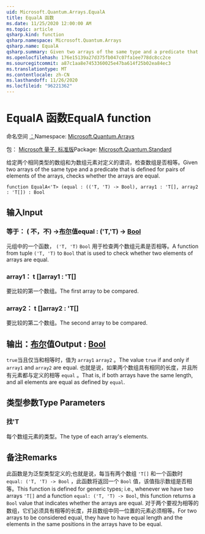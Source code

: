 ```yaml
---
uid: Microsoft.Quantum.Arrays.EqualA
title: EqualA 函数
ms.date: 11/25/2020 12:00:00 AM
ms.topic: article
qsharp.kind: function
qsharp.namespace: Microsoft.Quantum.Arrays
qsharp.name: EqualA
qsharp.summary: Given two arrays of the same type and a predicate that is defined for pairs of elements of the arrays, checks whether the arrays are equal.
ms.openlocfilehash: 176e15139a27d375fb047c07fa1ee778dc8cc2ce
ms.sourcegitcommit: a87c1aa8e7453360025e47ba614f25b02ea84ec3
ms.translationtype: MT
ms.contentlocale: zh-CN
ms.lasthandoff: 11/26/2020
ms.locfileid: "96221362"
---
```

# <a name="equala-function"></a><span data-ttu-id="ffb58-102">EqualA 函数</span><span class="sxs-lookup"><span data-stu-id="ffb58-102">EqualA function</span></span>

<span data-ttu-id="ffb58-103">命名空间 [：](xref:Microsoft.Quantum.Arrays)</span><span class="sxs-lookup"><span data-stu-id="ffb58-103">Namespace: [Microsoft.Quantum.Arrays](xref:Microsoft.Quantum.Arrays)</span></span>

<span data-ttu-id="ffb58-104">包： [Microsoft 量子. 标准版](https://nuget.org/packages/Microsoft.Quantum.Standard)</span><span class="sxs-lookup"><span data-stu-id="ffb58-104">Package: [Microsoft.Quantum.Standard](https://nuget.org/packages/Microsoft.Quantum.Standard)</span></span>


<span data-ttu-id="ffb58-105">给定两个相同类型的数组和为数组元素对定义的谓词，检查数组是否相等。</span><span class="sxs-lookup"><span data-stu-id="ffb58-105">Given two arrays of the same type and a predicate that is defined for pairs of elements of the arrays, checks whether the arrays are equal.</span></span>

```qsharp
function EqualA<'T> (equal : (('T, 'T) -> Bool), array1 : 'T[], array2 : 'T[]) : Bool
```


## <a name="input"></a><span data-ttu-id="ffb58-106">输入</span><span class="sxs-lookup"><span data-stu-id="ffb58-106">Input</span></span>

### <a name="equal--tt---bool"></a><span data-ttu-id="ffb58-107">等于： ( 不，不) ->[布尔](xref:microsoft.quantum.lang-ref.bool)值</span><span class="sxs-lookup"><span data-stu-id="ffb58-107">equal : ('T,'T) -> [Bool](xref:microsoft.quantum.lang-ref.bool)</span></span>

<span data-ttu-id="ffb58-108">元组中的一个函数， `('T, 'T)` `Bool` 用于检查两个数组元素是否相等。</span><span class="sxs-lookup"><span data-stu-id="ffb58-108">A function from tuple `('T, 'T)` to `Bool` that is used to check whether two elements of arrays are equal.</span></span>


### <a name="array1--t"></a><span data-ttu-id="ffb58-109">array1： t []</span><span class="sxs-lookup"><span data-stu-id="ffb58-109">array1 : 'T[]</span></span>

<span data-ttu-id="ffb58-110">要比较的第一个数组。</span><span class="sxs-lookup"><span data-stu-id="ffb58-110">The first array to be compared.</span></span>


### <a name="array2--t"></a><span data-ttu-id="ffb58-111">array2： t []</span><span class="sxs-lookup"><span data-stu-id="ffb58-111">array2 : 'T[]</span></span>

<span data-ttu-id="ffb58-112">要比较的第二个数组。</span><span class="sxs-lookup"><span data-stu-id="ffb58-112">The second array to be compared.</span></span>



## <a name="output--bool"></a><span data-ttu-id="ffb58-113">输出：[布尔](xref:microsoft.quantum.lang-ref.bool)值</span><span class="sxs-lookup"><span data-stu-id="ffb58-113">Output : [Bool](xref:microsoft.quantum.lang-ref.bool)</span></span>

<span data-ttu-id="ffb58-114">`true`当且仅当和相等时，值为 `array1` `array2` 。</span><span class="sxs-lookup"><span data-stu-id="ffb58-114">The value `true` if and only if `array1` and `array2` are equal.</span></span>
<span data-ttu-id="ffb58-115">也就是说，如果两个数组具有相同的长度，并且所有元素都与定义的相等 `equal` 。</span><span class="sxs-lookup"><span data-stu-id="ffb58-115">That is, if both arrays have the same length, and all elements are equal as defined by `equal`.</span></span>

## <a name="type-parameters"></a><span data-ttu-id="ffb58-116">类型参数</span><span class="sxs-lookup"><span data-stu-id="ffb58-116">Type Parameters</span></span>

### <a name="t"></a><span data-ttu-id="ffb58-117">找</span><span class="sxs-lookup"><span data-stu-id="ffb58-117">'T</span></span>

<span data-ttu-id="ffb58-118">每个数组元素的类型。</span><span class="sxs-lookup"><span data-stu-id="ffb58-118">The type of each array's elements.</span></span>

## <a name="remarks"></a><span data-ttu-id="ffb58-119">备注</span><span class="sxs-lookup"><span data-stu-id="ffb58-119">Remarks</span></span>

<span data-ttu-id="ffb58-120">此函数是为泛型类型定义的;也就是说，每当有两个数组 `'T[]` 和一个函数时 `equal: ('T, 'T) -> Bool` ，此函数将返回一个 `Bool` 值，该值指示数组是否相等。</span><span class="sxs-lookup"><span data-stu-id="ffb58-120">This function is defined for generic types; i.e., whenever we have two arrays `'T[]` and a function `equal: ('T, 'T) -> Bool`, this function returns a `Bool` value that indicates whether the arrays are equal.</span></span>
<span data-ttu-id="ffb58-121">对于两个要视为相等的数组，它们必须具有相等的长度，并且数组中同一位置的元素必须相等。</span><span class="sxs-lookup"><span data-stu-id="ffb58-121">For two arrays to be considered equal, they have to have equal length and the elements in the same positions in the arrays have to be equal.</span></span>